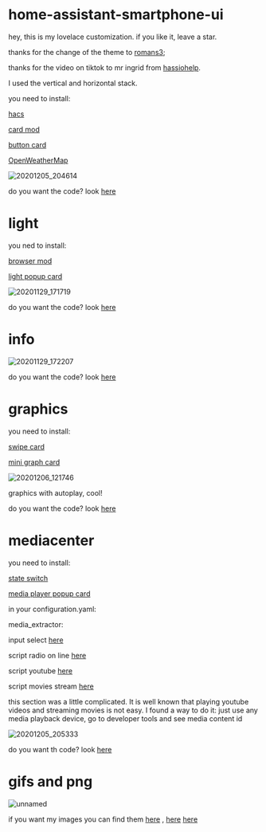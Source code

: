 # home-assistant-smartphone-ui

hey, this is my lovelace customization. if you like it, leave a star.

thanks for the change of the theme to [romans3](https://github.com/romans3);

thanks for the video on tiktok to mr ingrid from [hassiohelp](https://hassiohelp.eu).





I used the vertical and horizontal stack.

you need to install:

[hacs](https://github.com/hacs/integration)

[card mod](https://github.com/thomasloven/lovelace-card-mod)


[button card](https://github.com/custom-cards/button-card)

[OpenWeatherMap](https://www.home-assistant.io/integrations/openweathermap)


![20201205_204614](https://user-images.githubusercontent.com/68069659/101262140-b0e07e80-373c-11eb-9e5f-71adc589817d.gif)

do you want the code? look [here](https://github.com/william89731/home-assistant-smartphone-ui/blob/main/tab%20fronted.txt)




# light

you ned to install:

[browser mod](https://github.com/thomasloven/hass-browser_mod)

[light popup card](https://github.com/DBuit/light-popup-card)



![20201129_171719](https://user-images.githubusercontent.com/68069659/100547627-18438d80-3268-11eb-8e90-b736f2837fd9.gif)

do you want the code? look [here](https://github.com/william89731/home-assistant-smartphone-ui/blob/main/light.txt)


# info



![20201129_172207](https://user-images.githubusercontent.com/68069659/100547899-905e8300-3269-11eb-90bf-1e8d6f6be2dd.gif)

do you want the code? look [here](https://github.com/william89731/home-assistant-smartphone-ui/blob/main/info.txt)

# graphics

you need to install:

[swipe card](https://github.com/bramkragten/swipe-card)

[mini graph card](https://github.com/kalkih/mini-graph-card)

![20201206_121746](https://user-images.githubusercontent.com/68069659/101278767-0a3cc200-37be-11eb-94b3-0cd98763ade2.gif)

graphics with autoplay, cool!

do you want the code? look [here](https://github.com/william89731/home-assistant-smartphone-ui/blob/main/graphics.txt)

# mediacenter

you need to install:

[state switch](https://github.com/thomasloven/lovelace-state-switch)

[media player popup card](https://github.com/DBuit/media_player-popup-card)

in your configuration.yaml:

media_extractor:


input select [here](https://github.com/william89731/home-assistant-smartphone-ui/blob/main/input.txt)

script radio on line [here](https://github.com/william89731/home-assistant-smartphone-ui/blob/main/radio.txt)

script youtube [here](https://github.com/william89731/home-assistant-smartphone-ui/blob/main/youtube.txt)

script movies stream [here](https://github.com/william89731/home-assistant-smartphone-ui/blob/main/movies.txt)

this section was a little complicated. It is well known that playing youtube videos and streaming movies is not easy. I found a way to do it: just use any media playback device, go to developer tools and see media content id



![20201205_205333](https://user-images.githubusercontent.com/68069659/101265342-d625ba80-3745-11eb-9800-ad4f4ac11b80.gif)

do you want th code? look [here](https://github.com/william89731/home-assistant-smartphone-ui/blob/main/mediacenter.txt)

# gifs and png

![unnamed](https://user-images.githubusercontent.com/68069659/101279122-67d20e00-37c0-11eb-998d-6d4149f57e9f.png)

if you want my images you can find them [here](https://github.com/william89731/home-assistant-smartphone-ui/blob/main/image1.zip ) , [here](https://github.com/william89731/home-assistant-smartphone-ui/blob/main/image2.zip) [here](https://github.com/william89731/home-assistant-smartphone-ui/blob/main/image3.zip)









